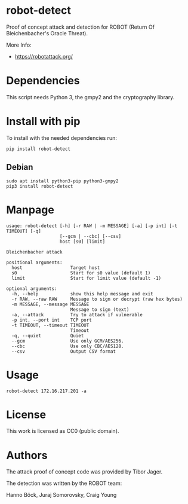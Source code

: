 # robot-detect

Proof of concept attack and detection for ROBOT (Return Of
Bleichenbacher's Oracle Threat).

More Info:
* https://robotattack.org/

Dependencies
============

This script needs Python 3, the gmpy2 and the cryptography library.

Install with pip
================

To install with the needed dependencies run:

    pip install robot-detect
    
## Debian
    sudo apt install python3-pip python3-gmpy2
    pip3 install robot-detect
    
Manpage
=======
    usage: robot-detect [-h] [-r RAW | -m MESSAGE] [-a] [-p int] [-t TIMEOUT] [-q]
                        [--gcm | --cbc] [--csv]
                        host [s0] [limit]
                          
    Bleichenbacher attack
      
    positional arguments:
      host                  Target host
      s0                    Start for s0 value (default 1)
      limit                 Start for limit value (default -1)
      
    optional arguments:
      -h, --help            show this help message and exit
      -r RAW, --raw RAW     Message to sign or decrypt (raw hex bytes)
      -m MESSAGE, --message MESSAGE
                            Message to sign (text)
      -a, --attack          Try to attack if vulnerable
      -p int, --port int    TCP port
      -t TIMEOUT, --timeout TIMEOUT
                            Timeout
      -q, --quiet           Quiet
      --gcm                 Use only GCM/AES256.
      --cbc                 Use only CBC/AES128.
      --csv                 Output CSV format

Usage
=====
    robot-detect 172.16.217.201 -a

License
=======

This work is licensed as CC0 (public domain).

Authors
=======

The attack proof of concept code was provided by Tibor Jager.

The detection was written by the ROBOT team:

Hanno Böck, Juraj Somorovsky, Craig Young
